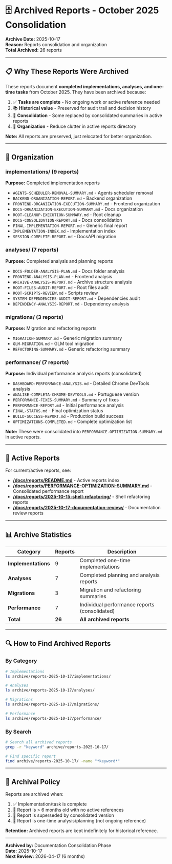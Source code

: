 # 🗄️ Archived Reports - October 2025 Consolidation

**Archive Date:** 2025-10-17  
**Reason:** Reports consolidation and organization  
**Total Archived:** 26 reports

---

## 📋 Why These Reports Were Archived

These reports document **completed implementations, analyses, and one-time tasks** from October 2025. They have been archived because:

1. ✅ **Tasks are complete** - No ongoing work or active reference needed
2. 📚 **Historical value** - Preserved for audit trail and decision history
3. 🎯 **Consolidation** - Some replaced by consolidated summaries in active reports
4. 🧹 **Organization** - Reduce clutter in active reports directory

**Note:** All reports are preserved, just relocated for better organization.

---

## 📁 Organization

### implementations/ (9 reports)
**Purpose:** Completed implementation reports

- `AGENTS-SCHEDULER-REMOVAL-SUMMARY.md` - Agents scheduler removal
- `BACKEND-ORGANIZATION-REPORT.md` - Backend organization
- `FRONTEND-ORGANIZATION-EXECUTION-SUMMARY.md` - Frontend organization
- `DOCS-ORGANIZATION-EXECUTION-SUMMARY.md` - Docs organization
- `ROOT-CLEANUP-EXECUTION-SUMMARY.md` - Root cleanup
- `DOCS-CONSOLIDATION-REPORT.md` - Docs consolidation
- `FINAL-IMPLEMENTATION-REPORT.md` - Generic final report
- `IMPLEMENTATION-INDEX.md` - Implementation index
- `SESSION-COMPLETE-REPORT.md` - DocsAPI migration

### analyses/ (7 reports)
**Purpose:** Completed analysis and planning reports

- `DOCS-FOLDER-ANALYSIS-PLAN.md` - Docs folder analysis
- `FRONTEND-ANALYSIS-PLAN.md` - Frontend analysis
- `ARCHIVE-ANALYSIS-REPORT.md` - Archive structure analysis
- `ROOT-FILES-AUDIT-REPORT.md` - Root files audit
- `ROOT-SCRIPTS-REVIEW.md` - Scripts review
- `SYSTEM-DEPENDENCIES-AUDIT-REPORT.md` - Dependencies audit
- `DEPENDENCY-ANALYSIS-REPORT.md` - Dependency analysis

### migrations/ (3 reports)
**Purpose:** Migration and refactoring reports

- `MIGRATION-SUMMARY.md` - Generic migration summary
- `GLM-MIGRATION.md` - GLM tool migration
- `REFACTORING-SUMMARY.md` - Generic refactoring summary

### performance/ (7 reports)
**Purpose:** Individual performance analysis reports (consolidated)

- `DASHBOARD-PERFORMANCE-ANALYSIS.md` - Detailed Chrome DevTools analysis
- `ANALISE-COMPLETA-CHROME-DEVTOOLS.md` - Portuguese version
- `PERFORMANCE-FIXES-SUMMARY.md` - Summary of fixes
- `PERFORMANCE-REPORT.md` - Initial performance analysis
- `FINAL-STATUS.md` - Final optimization status
- `BUILD-SUCCESS-REPORT.md` - Production build success
- `OPTIMIZATIONS-COMPLETED.md` - Complete optimization list

**Note:** These were consolidated into `PERFORMANCE-OPTIMIZATION-SUMMARY.md` in active reports.

---

## 🔗 Active Reports

For current/active reports, see:
- **[/docs/reports/README.md](../../docs/reports/README.md)** - Active reports index
- **[/docs/reports/PERFORMANCE-OPTIMIZATION-SUMMARY.md](../../docs/reports/PERFORMANCE-OPTIMIZATION-SUMMARY.md)** - Consolidated performance report
- **[/docs/reports/2025-10-15-shell-refactoring/](../../docs/reports/2025-10-15-shell-refactoring/)** - Shell refactoring reports
- **[/docs/reports/2025-10-17-documentation-review/](../../docs/reports/2025-10-17-documentation-review/)** - Documentation review reports

---

## 📊 Archive Statistics

| Category | Reports | Description |
|----------|---------|-------------|
| **Implementations** | 9 | Completed one-time implementations |
| **Analyses** | 7 | Completed planning and analysis reports |
| **Migrations** | 3 | Migration and refactoring summaries |
| **Performance** | 7 | Individual performance reports (consolidated) |
| **Total** | **26** | **All archived reports** |

---

## 🔍 How to Find Archived Reports

### By Category
```bash
# Implementations
ls archive/reports-2025-10-17/implementations/

# Analyses
ls archive/reports-2025-10-17/analyses/

# Migrations
ls archive/reports-2025-10-17/migrations/

# Performance
ls archive/reports-2025-10-17/performance/
```

### By Search
```bash
# Search all archived reports
grep -r "keyword" archive/reports-2025-10-17/

# Find specific report
find archive/reports-2025-10-17/ -name "*keyword*"
```

---

## 📝 Archival Policy

Reports are archived when:
1. ✅ Implementation/task is complete
2. 📅 Report is > 6 months old with no active references
3. 🔄 Report is superseded by consolidated version
4. 🧹 Report is one-time analysis/planning (not ongoing reference)

**Retention:** Archived reports are kept indefinitely for historical reference.

---

**Archived by:** Documentation Consolidation Phase  
**Date:** 2025-10-17  
**Next Review:** 2026-04-17 (6 months)

